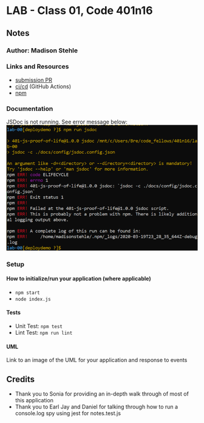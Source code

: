 # LAB - Class 01, Code 401n16

## Notes

### Author: Madison Stehle

### Links and Resources

- [submission PR](https://github.com/madisonstehle/notes/pull/6)
- [ci/cd](https://github.com/madisonstehle/notes/actions) (GitHub Actions)
- [npm](https://www.npmjs.com/package/notes-lab01-madisonstehle)

### Documentation
JSDoc is not running. See error message below:
![JSDoc Error](error.PNG)

### Setup
#### How to initialize/run your application (where applicable)

- `npm start`
- `node index.js`

#### Tests

- Unit Test: `npm test`
- Lint Test: `npm run lint`

#### UML

Link to an image of the UML for your application and response to events

## Credits
- Thank you to Sonia for providing an in-depth walk through of most of this application
- Thank you to Earl Jay and Daniel for talking through how to run a console.log spy using jest for notes.test.js